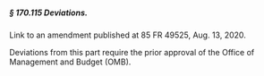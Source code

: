 ##### § 170.115 Deviations. #####

Link to an amendment published at 85 FR 49525, Aug. 13, 2020.

Deviations from this part require the prior approval of the Office of Management and Budget (OMB).